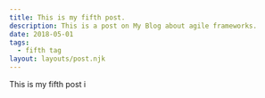 ```yaml
---
title: This is my fifth post.
description: This is a post on My Blog about agile frameworks.
date: 2018-05-01
tags:
  - fifth tag
layout: layouts/post.njk
---
```


This is my fifth post
i
